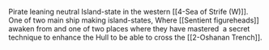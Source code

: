 Pirate leaning neutral Island-state in the western [[4-Sea of Strife (W)]].  One of two main ship making island-states, Where [[Sentient figureheads]] awaken from and one of two places where they have mastered  a secret technique to enhance the Hull to be able to cross the [[2-Oshanan Trench]].
